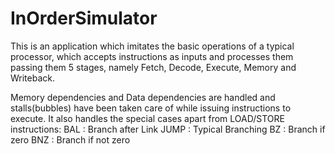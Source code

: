 # InOrderSimulator
This is an application which imitates the basic operations of a typical processor, which accepts instructions 
as inputs and processes them passing them 5 stages, namely Fetch, Decode, Execute, Memory and Writeback. 

Memory dependencies and Data dependencies are handled and stalls(bubbles) have been taken care of while 
issuing instructions to execute.  It also handles the special cases apart from LOAD/STORE instructions: 
BAL    : Branch after Link 
JUMP   : Typical Branching 
BZ     : Branch if zero
BNZ    : Branch if not zero

